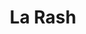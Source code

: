 --- 
title: "La Rash" 
site: "http://www.la-rush.com.ua" 
town: "Севастополь" 
tel: ["+7 978 749 22 20, + 38 0692 92-76-08"] 
address: "Россия, АР Крым, г. Севастополь ул.Одесская 21 оф.1" 
mail: "info@la-rush.com.ua" 
--- 